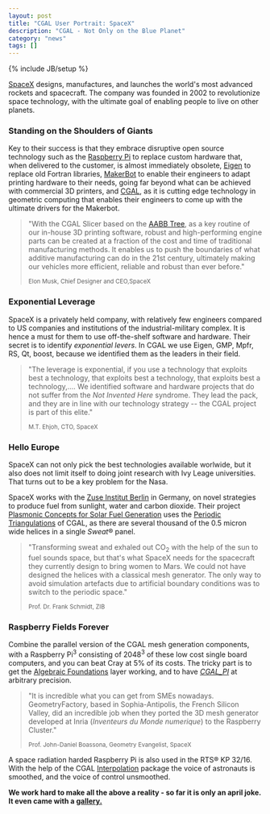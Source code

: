 ```yaml
---
layout: post
title: "CGAL User Portrait: SpaceX"
description: "CGAL - Not Only on the Blue Planet"
category: "news"
tags: []
---
```

{% include JB/setup %}

<p><a href="http://www.spacex.com/">SpaceX</a> designs, manufactures,
and launches the world's most advanced rockets and spacecraft.  The
company was founded in 2002 to revolutionize space technology, with
the ultimate goal of enabling people to live on other planets.</p>

<h3>Standing on the Shoulders of Giants</h3>

<p>Key to their success is that they embrace disruptive open source
technology such as the 
<a href="http://www.raspberrypi.org/">Raspberry Pi</a> to replace custom
hardware that, when delivered to the customer, is almost immediately obsolete, 
<a href="http://eigen.tuxfamily.org">Eigen</a> to replace old
Fortran libraries, 
<a href="http://www.makerbot.com/">MakerBot</a> to enable their engineers
to adapt printing hardware to their needs, going far beyond what can be achieved with 
commercial 3D printers, 
and <a href="http://www.cgal.org">CGAL</a>, as it is cutting edge technology in 
geometric computing that enables their engineers to come up with the ultimate
drivers for the Makerbot.<p>



<blockquote>
<p>"With the CGAL Slicer based on the 
<a href="http://doc.cgal.org/latest/Manual/packages.html#PkgAABB_treeSummary">AABB Tree</a>, as a key routine of our 
in-house 3D printing software, robust and high-performing
engine parts can be created at a fraction of the cost and time of
traditional manufacturing methods.  It enables us to push the boundaries
of what additive manufacturing can do in the 21st century, ultimately
making our vehicles more efficient, reliable and robust than ever
before."</p>
 <p><small>Elon Musk, Chief Designer and CEO,SpaceX</small></p>
</blockquote>


<h3>Exponential Leverage</h3>

<p>SpaceX is a privately held company, with relatively few engineers
compared to US companies and institutions of the industrial-military complex.
It is hence a must for them to use off-the-shelf software and hardware.
Their secret is to identify <em>exponential levers</em>. In CGAL we
use Eigen, GMP, Mpfr, RS, Qt, boost, because we identified them as
the leaders in their field.</p>


<blockquote>
<p>"The leverage is exponential, if you use a technology that exploits
best a technology, that exploits best a technology, that exploits best a technology,....  We identified
software and hardware projects that do not suffer from the <em>Not Invented Here</em>
syndrome. They lead the pack, and they are in line with our technology strategy --
the CGAL project is part of this elite."</p>
 <p><small>M.T. Ehjoh, CTO, SpaceX</small></p>
</blockquote>



<h3>Hello Europe</h3>

<p>SpaceX can not only pick the best technologies available worlwide, 
but it also does not limit itself to doing joint research with
Ivy Leage universities. That turns out to be a key problem for the Nasa.<p>

<p>SpaceX works with the <a href="http://www.zib.de">Zuse Institut Berlin</a> in
Germany, on novel strategies to produce fuel from sunlight, water and carbon dioxide.
Their project<a href="http://www.zib.de/projects/plasmonic-concepts-solar-fuel-generation">
Plasmonic Concepts for Solar Fuel Generation</a> uses the 
<a href="http://doc.cgal.org/latest/Manual/packages.html#PkgPeriodic3Triangulation3Summary">Periodic Triangulations</a> of CGAL, as there are several thousand of the 0.5 micron wide helices in a single <em>Sweat</em>&reg; panel.</p>

<blockquote>
<p>"Transforming sweat and exhaled out CO<sub>2</sub> with the help of the sun to fuel sounds space,
but that's what SpaceX needs for the spacecraft they currently design to bring women to Mars.
We could not have designed the helices with a classical mesh generator.
The only way to avoid simulation artefacts due to artificial boundary conditions was to switch to the periodic space."</p>
<p><small>Prof. Dr. Frank Schmidt, ZIB</small></p>
</blockquote>



<h3>Raspberry Fields Forever</h3>

<p>Combine the parallel version of the CGAL mesh generation components, 
with a Raspberry Pi<sup>3</sup> consisting of 2048<sup>3</sup> of these
low cost single board computers, and
you can beat Cray at 5&#37; of its costs. The tricky part is to
get the <a href="http://doc.cgal.org/latest/Manual/packages.html#PkgAlgebraicFoundationsSummary">Algebraic Foundations</a> layer working, and to have <a href="http://doc.cgal.org/latest/Number_types/group__PkgNumberTypes.html#gaad1ab6a12affa6daba8724bd40523753"><em>CGAL_PI</em></a> at
arbitrary precision.<p>

<blockquote>
<p>"It is incredible what you can get from SMEs nowadays. 
GeometryFactory, based in Sophia-Antipolis, the French Silicon Valley,
did an incredible job when they ported the 3D mesh generator developed at Inria
(<em>Inventeurs du Monde numerique</em>) to the Raspberry Cluster."</p>
 <p><small>Prof. John-Daniel Boassona, Geometry Evangelist, SpaceX</small></p>
</blockquote>


<p>A space radiation harded Raspberry Pi is also used in the RTS&reg;
KP 32/16. With the help of the CGAL 
<a href="http://doc.cgal.org/latest/Manual/packages.html#PkgInterpolation2Summary">Interpolation</a> package the voice of astronauts is smoothed,  and the voice of control unsmoothed.
</p>


<p><b>We work hard to make all the above a reality - so far it is only an april joke.
It even came with a <a href="{{BASE_PATH}}/April2015.html">gallery.</a></b></p>

